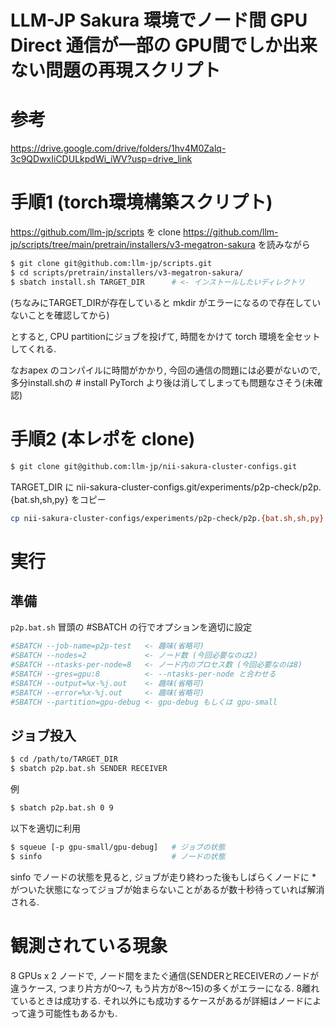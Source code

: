 # LLM-JP Sakura 環境でノード間 GPU Direct 通信が一部の GPU間でしか出来ない問題の再現スクリプト

# 参考

https://drive.google.com/drive/folders/1hv4M0Zalq-3c9QDwxIiCDULkpdWi_iWV?usp=drive_link

# 手順1 (torch環境構築スクリプト)

https://github.com/llm-jp/scripts を clone
https://github.com/llm-jp/scripts/tree/main/pretrain/installers/v3-megatron-sakura を読みながら

```sh
$ git clone git@github.com:llm-jp/scripts.git
$ cd scripts/pretrain/installers/v3-megatron-sakura/
$ sbatch install.sh TARGET_DIR      # <- インストールしたいディレクトリ
```

(ちなみにTARGET_DIRが存在していると mkdir がエラーになるので存在していないことを確認してから)

とすると, CPU partitionにジョブを投げて, 時間をかけて torch 環境を全セットしてくれる.

なおapex のコンパイルに時間がかかり, 今回の通信の問題には必要がないので, 多分install.shの # install PyTorch より後は消してしまっても問題なさそう(未確認)

# 手順2 (本レポを clone)

```sh
$ git clone git@github.com:llm-jp/nii-sakura-cluster-configs.git
```

TARGET_DIR に nii-sakura-cluster-configs.git/experiments/p2p-check/p2p.{bat.sh,sh,py} をコピー

```sh
cp nii-sakura-cluster-configs/experiments/p2p-check/p2p.{bat.sh,sh,py} TARGET_DIR/
```

# 実行

## 準備

`p2p.bat.sh` 冒頭の #SBATCH の行でオプションを適切に設定

```sh
#SBATCH --job-name=p2p-test   <- 趣味(省略可)
#SBATCH --nodes=2             <- ノード数 (今回必要なのは2)
#SBATCH --ntasks-per-node=8   <- ノード内のプロセス数 (今回必要なのは8)
#SBATCH --gres=gpu:8          <- --ntasks-per-node と合わせる
#SBATCH --output=%x-%j.out    <- 趣味(省略可)
#SBATCH --error=%x-%j.out     <- 趣味(省略可)
#SBATCH --partition=gpu-debug <- gpu-debug もしくは gpu-small
```

## ジョブ投入

```sh
$ cd /path/to/TARGET_DIR
$ sbatch p2p.bat.sh SENDER RECEIVER
```

例

```sh
$ sbatch p2p.bat.sh 0 9
```

以下を適切に利用

```sh
$ squeue [-p gpu-small/gpu-debug]   # ジョブの状態
$ sinfo                             # ノードの状態
```

sinfo でノードの状態を見ると, ジョブが走り終わった後もしばらくノードに * がついた状態になってジョブが始まらないことがあるが数十秒待っていれば解消される.

# 観測されている現象

8 GPUs x 2 ノードで, ノード間をまたぐ通信(SENDERとRECEIVERのノードが違うケース, つまり片方が0〜7, もう片方が8〜15)の多くがエラーになる. 8離れているときは成功する. それ以外にも成功するケースがあるが詳細はノードによって違う可能性もあるかも.
